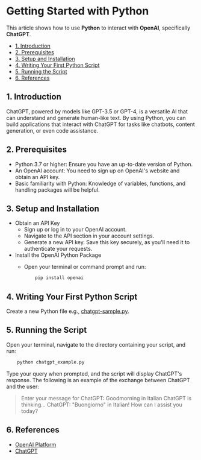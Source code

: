 # Getting Started with Python <!-- omit from toc -->

This article shows how to use **Python** to interact with **OpenAI**, specifically **ChatGPT**.

- [1. Introduction](#1-introduction)
- [2. Prerequisites](#2-prerequisites)
- [3. Setup and Installation](#3-setup-and-installation)
- [4. Writing Your First Python Script](#4-writing-your-first-python-script)
- [5. Running the Script](#5-running-the-script)
- [6. References](#6-references)

## 1. Introduction

ChatGPT, powered by models like GPT-3.5 or GPT-4, is a versatile AI that can understand and generate human-like text. By using Python, you can build applications that interact with ChatGPT for tasks like chatbots, content generation, or even code assistance.

## 2. Prerequisites

- Python 3.7 or higher: Ensure you have an up-to-date version of Python.
- An OpenAI account: You need to sign up on OpenAI's website and obtain an API key.
- Basic familiarity with Python: Knowledge of variables, functions, and handling packages will be helpful.

## 3. Setup and Installation

- Obtain an API Key
  - Sign up or log in to your OpenAI account.
  - Navigate to the API section in your account settings.
  - Generate a new API key. Save this key securely, as you'll need it to authenticate your requests.
- Install the OpenAI Python Package
  - Open your terminal or command prompt and run:

    ``` bash
        pip install openai
    ```

## 4. Writing Your First Python Script

Create a new Python file e.g., [chatgpt-sample.py](chatgpt-sample.py).

## 5. Running the Script

Open your terminal, navigate to the directory containing your script, and run:

``` bash
    python chatgpt_example.py
```

Type your query when prompted, and the script will display ChatGPT's response.
The following is an example of the exchange between ChatGPT and the user:

> Enter your message for ChatGPT: Goodmorning in Italian
ChatGPT is thinking...
> ChatGPT: "Buongiorno" in Italian! How can I assist you today?

## 6. References

- [OpenAI Platform](https://platform.openai.com/settings/organization/general)
- [ChatGPT](https://chatgpt.com/c)
